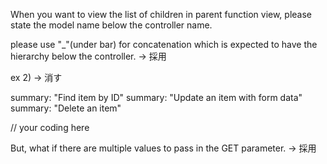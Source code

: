 When you want to view the list of children in parent function view, please state the model name below the controller name.

please use  "_"(under bar) for concatenation which is expected to have the hierarchy below the controller.
-> 採用


ex 2)
-> 消す



summary: "Find item by ID"
summary: "Update an item with form data"
summary: "Delete an item"



// your coding here



But, what if there are multiple values to pass in the GET parameter.
-> 採用
